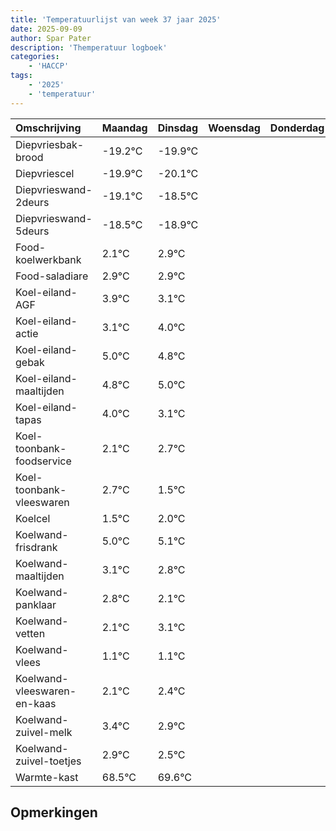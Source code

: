 ```yaml
---
title: 'Temperatuurlijst van week 37 jaar 2025'
date: 2025-09-09
author: Spar Pater
description: 'Themperatuur logboek'
categories:
    - 'HACCP'
tags:
    - '2025'
    - 'temperatuur'
---
```

|Omschrijving|Maandag|Dinsdag|Woensdag|Donderdag|Vrijdag|Zaterdag|Zondag|
|:---|:---|:---|:---|:---|:---|:---|:---|
|Diepvriesbak-brood|-19.2°C|-19.9°C| | | | | |
|Diepvriescel|-19.9°C|-20.1°C| | | | | |
|Diepvrieswand-2deurs|-19.1°C|-18.5°C| | | | | |
|Diepvrieswand-5deurs|-18.5°C|-18.9°C| | | | | |
|Food-koelwerkbank|2.1°C|2.9°C| | | | | |
|Food-saladiare|2.9°C|2.9°C| | | | | |
|Koel-eiland-AGF|3.9°C|3.1°C| | | | | |
|Koel-eiland-actie|3.1°C|4.0°C| | | | | |
|Koel-eiland-gebak|5.0°C|4.8°C| | | | | |
|Koel-eiland-maaltijden|4.8°C|5.0°C| | | | | |
|Koel-eiland-tapas|4.0°C|3.1°C| | | | | |
|Koel-toonbank-foodservice|2.1°C|2.7°C| | | | | |
|Koel-toonbank-vleeswaren|2.7°C|1.5°C| | | | | |
|Koelcel|1.5°C|2.0°C| | | | | |
|Koelwand-frisdrank|5.0°C|5.1°C| | | | | |
|Koelwand-maaltijden|3.1°C|2.8°C| | | | | |
|Koelwand-panklaar|2.8°C|2.1°C| | | | | |
|Koelwand-vetten|2.1°C|3.1°C| | | | | |
|Koelwand-vlees|1.1°C|1.1°C| | | | | |
|Koelwand-vleeswaren-en-kaas|2.1°C|2.4°C| | | | | |
|Koelwand-zuivel-melk|3.4°C|2.9°C| | | | | |
|Koelwand-zuivel-toetjes|2.9°C|2.5°C| | | | | |
|Warmte-kast|68.5°C|69.6°C| | | | | |

## Opmerkingen


